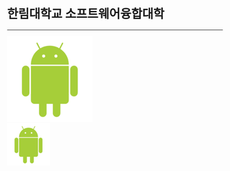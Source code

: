 # 한림대학교 소프트웨어융합대학
---
![Hello Android!](Hello_Android.png)  
<img src = Hello_Android.png width = 100 height = 100/>
